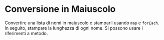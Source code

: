 # Conversione in Maiuscolo

Convertire una lista di nomi in maiuscolo e stamparli usando `map` e `forEach`.
In seguito, stampare la lunghezza di ogni nome.
Si possono usare i riferimenti a metodo.